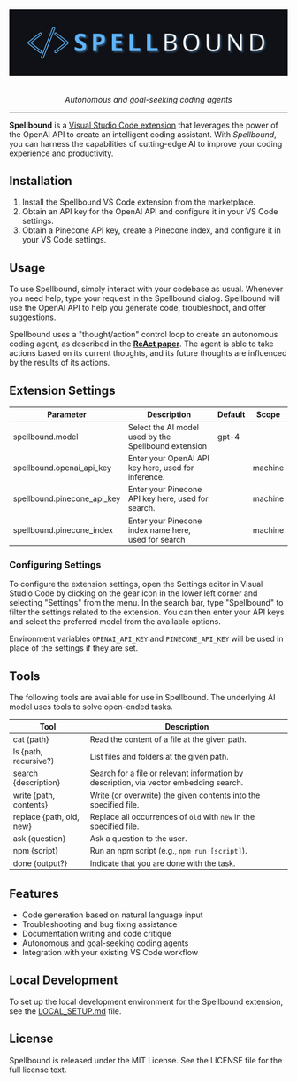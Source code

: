 <a href="https://github.com/agentitive/spellbound#readme">
  <img src=https://raw.githubusercontent.com/agentitive/spellbound/main/assets/logo.png>
</a>

<br>
<br>

<p align="center">
  <i>Autonomous and goal-seeking coding agents</i>
</p>

---

**Spellbound** is a [Visual Studio Code extension](https://marketplace.visualstudio.com/items?itemName=mpoteat-vsce.spellbound) that leverages the power of the OpenAI API to create an intelligent coding assistant. With _Spellbound_, you can harness the capabilities of cutting-edge AI to improve your coding experience and productivity.

## Installation

1. Install the Spellbound VS Code extension from the marketplace.
2. Obtain an API key for the OpenAI API and configure it in your VS Code settings.
3. Obtain a Pinecone API key, create a Pinecone index, and configure it in your VS Code settings.

## Usage

To use Spellbound, simply interact with your codebase as usual. Whenever you need help, type your request in the Spellbound dialog. Spellbound will use the OpenAI API to help you generate code, troubleshoot, and offer suggestions.

Spellbound uses a "thought/action" control loop to create an autonomous coding agent, as described in the **[ReAct paper](https://arxiv.org/abs/2210.03629)**. The agent is able to take actions based on its current thoughts, and its future thoughts are influenced by the results of its actions.

## Extension Settings

| Parameter                   | Description                                          | Default | Scope   |
| --------------------------- | ---------------------------------------------------- | ------- | ------- |
| spellbound.model            | Select the AI model used by the Spellbound extension | gpt-4   |         |
| spellbound.openai_api_key   | Enter your OpenAI API key here, used for inference.  |         | machine |
| spellbound.pinecone_api_key | Enter your Pinecone API key here, used for search.   |         | machine |
| spellbound.pinecone_index   | Enter your Pinecone index name here, used for search |         | machine |

### Configuring Settings

To configure the extension settings, open the Settings editor in Visual Studio Code by clicking on the gear icon in the lower left corner and selecting "Settings" from the menu. In the search bar, type "Spellbound" to filter the settings related to the extension. You can then enter your API keys and select the preferred model from the available options.

Environment variables `OPENAI_API_KEY` and `PINECONE_API_KEY` will be used in place of the settings if they are set.

## Tools

The following tools are available for use in Spellbound. The underlying AI model uses tools to solve open-ended tasks.

| Tool                     | Description                                                                            |
| ------------------------ | -------------------------------------------------------------------------------------- |
| cat {path}               | Read the content of a file at the given path.                                          |
| ls {path, recursive?}    | List files and folders at the given path.                                              |
| search {description}     | Search for a file or relevant information by description, via vector embedding search. |
| write {path, contents}   | Write (or overwrite) the given contents into the specified file.                       |
| replace {path, old, new} | Replace all occurrences of `old` with `new` in the specified file.                     |
| ask {question}           | Ask a question to the user.                                                            |
| npm {script}             | Run an npm script (e.g., `npm run [script]`).                                          |
| done {output?}           | Indicate that you are done with the task.                                              |

## Features

- Code generation based on natural language input
- Troubleshooting and bug fixing assistance
- Documentation writing and code critique
- Autonomous and goal-seeking coding agents
- Integration with your existing VS Code workflow

## Local Development

To set up the local development environment for the Spellbound extension, see the [LOCAL_SETUP.md](LOCAL_SETUP.md) file.

## License

Spellbound is released under the MIT License. See the LICENSE file for the full license text.
